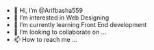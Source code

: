 - 👋 Hi, I’m @Arifbasha559
- 👀 I’m interested in Web Designing
- 🌱 I’m currently learning Front End development
- 💞️ I’m looking to collaborate on ...
- 📫 How to reach me ...

<!---
Arifbasha559/Arifbasha559 is a ✨ special ✨ repository because its `README.md` (this file) appears on your GitHub profile.
You can click the Preview link to take a look at your changes.
--->
